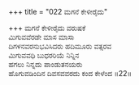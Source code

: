 +++
title = "022 ಮಗನೆ ಕೇಳೀರೈದು"

+++
ಮಗನೆ ಕೇಳೀರೈದು ವರುಷಕೆ  
ಮಿಗುವವೆರಡೇ ಮಾಸ ಮಾಸಾ  
ದಿಗಳನವರನುಭವಿಸಿದರು ಹದಿಮೂರು ವತ್ಸರವ  
ಮಿಗುವವಧಿ ಬುಧರರಿಯೆ ನಿನ್ನಿನ  
ಹಗಲು ನಿನ್ನದು ಪಾಂಡುತನಯರು  
ಹೊಗುವಡಿಂದಿನ ದಿವಸವವರದು ಕಂದ ಕೇಳೆಂದ      ॥22॥